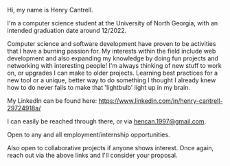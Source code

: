 Hi, my name is Henry Cantrell. 

I'm a computer science student at the University of North Georgia, with an intended graduation date around 12/2022. 

Computer science and software development have proven to be activities that I have a burning passion for. 
My interests within the field include web development and also expanding my knowledge by doing fun projects and networking with interesting people! I'm
always thinking of new stuff to work on, or upgrades I can make to older projects. Learning best practices for a new tool or a unique, better way to do something
I thought I already knew how to do never fails to make that 'lightbulb' light up in my brain.

My LinkedIn can be found here: https://www.linkedin.com/in/henry-cantrell-29724918a/

I can easily be reached through there, or via hencan.1997@gmail.com. 

Open to any and all employment/internship opportunities.

Also open to collaborative projects if anyone shows interest. Once again, reach out via the above links and I'll consider your proposal.

<!---
Henry-Cantrell/Henry-Cantrell is a ✨ special ✨ repository because its `README.md` (this file) appears on your GitHub profile.
You can click the Preview link to take a look at your changes.
--->
